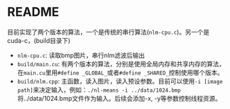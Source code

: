 # README
目前实现了两个版本的算法，一个是传统的串行算法(`nlm-cpu.c`)。另一个是cuda-c，(build目录下)
- `nlm-cpu.c`: 读取bmp图片，串行nlm滤波后输出
-  `build/main.cu`: 有两个版本的算法，分别是使用全局内存和共享内存的算法，在`main.cu`里用`#define _GLOBAL_`或者`#define _SHARED_`控制使用哪个版本。
- `build/nlm.cpp`: 主函数，读入图片，读入预设参数。目前可以使用`-i [image path]`来决定输入，例如：`./nl-means -i ../data/1024.bmp`将../data/1024.bmp文件作为输入。后续会添加-x, -y等参数控制线程资源。